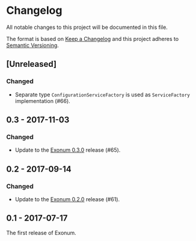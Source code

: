 # Changelog

All notable changes to this project will be documented in this file.

The format is based on [Keep a Changelog](http://keepachangelog.com/en/1.0.0/)
and this project adheres to [Semantic Versioning](http://semver.org/spec/v2.0.0.html).

## [Unreleased]

### Changed
- Separate type `ConfigurationServiceFactory` is used as `ServiceFactory` implementation (#66).

## 0.3 - 2017-11-03

### Changed
- Update to the [Exonum 0.3.0](https://github.com/exonum/exonum/releases/tag/v0.3) release (#65).

## 0.2 - 2017-09-14

### Changed
- Update to the [Exonum 0.2.0](https://github.com/exonum/exonum/releases/tag/v0.2) release (#61).

## 0.1 - 2017-07-17

The first release of Exonum.
